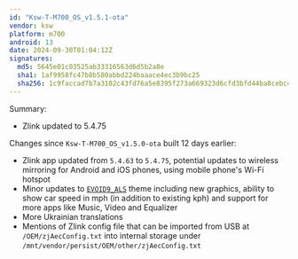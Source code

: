 ```yaml
---
id: "Ksw-T-M700_OS_v1.5.1-ota"
vendor: ksw
platform: m700
android: 13
date: 2024-09-30T01:04:12Z
signatures:
  md5: 5645e01c03525ab33316563d6d5b2a8e
  sha1: 1af9958fc47b8b580abbd224baaace4ec3b9bc25
  sha256: 1c9faccad7b7a3102c43fd76a5e8395f273a669323d6cfd3bfd44ba8cebc40af
---
```

Summary:
- Zlink updated to 5.4.75

Changes since `Ksw-T-M700_OS_v1.5.0-ota` built 12 days earlier:
- Zlink app updated from `5.4.63` to `5.4.75`, potential updates to wireless mirroring for Android and iOS phones, using mobile phone's Wi-Fi hotspot
- Minor updates to [`EVOID9_ALS`](/headunits/themes/ksw/evoid9_als) theme including new graphics, ability to show car speed in mph (in addition to existing kph) and support for more apps like Music, Video and Equalizer
- More Ukrainian translations
- Mentions of Zlink config file that can be imported from USB at `/OEM/zjAecConfig.txt` into internal storage under `/mnt/vendor/persist/OEM/other/zjAecConfig.txt`
